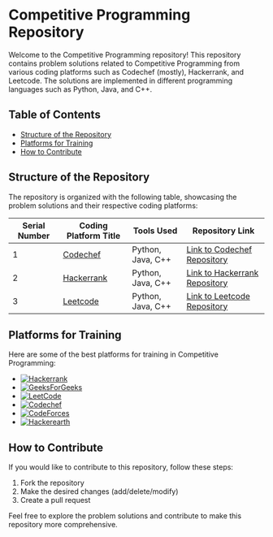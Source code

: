 # Competitive Programming Repository

Welcome to the Competitive Programming repository! This repository contains problem solutions related to Competitive Programming from various coding platforms such as Codechef (mostly), Hackerrank, and Leetcode. The solutions are implemented in different programming languages such as Python, Java, and C++.

## Table of Contents
- [Structure of the Repository](#structure-of-the-repository)
- [Platforms for Training](#platforms-for-training)
- [How to Contribute](#how-to-contribute)


## Structure of the Repository

The repository is organized with the following table, showcasing the problem solutions and their respective coding platforms:

| Serial Number | Coding Platform Title                                          | Tools Used   | Repository Link                                                                                            |
| ------------- | ------------------------------------------------------------ | ------------ | ---------------------------------------------------------------------------------------------------------- |
| 1             | [Codechef](https://codechef.com/)                 | Python, Java, C++ | [Link to Codechef Repository](https://github.com/Haleshot/Competitive-Programming/tree/master/Codechef)   |
| 2             | [Hackerrank](https://hackerrank.com/)             | Python, Java, C++ | [Link to Hackerrank Repository](https://github.com/Haleshot/Competitive-Programming/tree/master/Hackerrank) |
| 3             | [Leetcode](https://leetcode.com/)                 | Python, Java, C++ | [Link to Leetcode Repository](https://github.com/Haleshot/Competitive-Programming/tree/master/Leet_Code) |


## Platforms for Training

Here are some of the best platforms for training in Competitive Programming:

- [![Hackerrank](https://img.shields.io/badge/-hackerrank-7cfc00?style=flat&labelColor=7cfc00&logo=hackerrank&logoColor=white)](https://www.hackerrank.com/hari_leo03)	
- [![GeeksForGeeks](https://img.shields.io/badge/geekforgeeks-blue)](https://auth.geeksforgeeks.org/user/Haleshot/practice/)	
- [![LeetCode](https://img.shields.io/badge/-LeetCode-ff8c00?style=flat&labelColor=ff8c00&logo=LeetCode&logoColor=white)](https://leetcode.com/Haleshot/)
- [![Codechef](https://img.shields.io/badge/-Codechef-909090?style=flat&labelColor=909090&logo=Codechef&logoColor=white)](https://www.codechef.com/users/haleshot)
- [![CodeForces](https://img.shields.io/badge/-CodeForces-ec6161?style=flat&labelColor=ec6161&logo=CodeForces&logoColor=white)](https://codeforces.com/profile/Haleshot)	
- [![Hackerearth](https://img.shields.io/badge/hackerearth-purple.svg)](https://www.hackerearth.com/@srihari238)

## How to Contribute

If you would like to contribute to this repository, follow these steps:

1. Fork the repository
2. Make the desired changes (add/delete/modify)
3. Create a pull request

Feel free to explore the problem solutions and contribute to make this repository more comprehensive.

